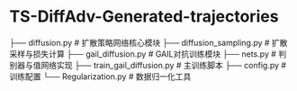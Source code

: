 # TS-DiffAdv-Generated-trajectories
├── diffusion.py                # 扩散策略网络核心模块
├── diffusion_sampling.py       # 扩散采样与损失计算
├── gail_diffusion.py           # GAIL对抗训练模块
├── nets.py                     # 判别器与值网络实现
├── train_gail_diffusion.py     # 主训练脚本
├── config.py                   # 训练配置
└── Regularization.py           # 数据归一化工具

